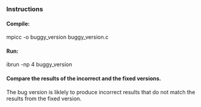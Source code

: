 ### Instructions

#### Compile:
mpicc -o buggy_version buggy_version.c

#### Run:
ibrun -np 4 buggy_version

#### Compare the results of the incorrect and the fixed versions.
The bug version is liklely to produce incorrect results that do not match the results from the fixed version.


